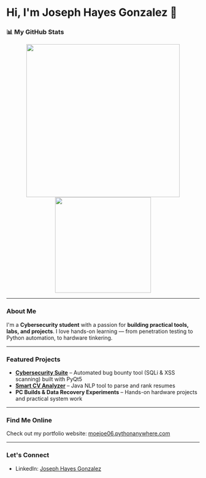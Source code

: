# Hi, I'm Joseph Hayes Gonzalez 👋

### 📊 My GitHub Stats
<div align="center">
  <img src="https://github-readme-stats.vercel.app/api?username=MoejoMan&show_icons=true&theme=merko" width="400" />
  <img src="https://github-readme-stats.vercel.app/api/top-langs/?username=MoejoMan&layout=compact&theme=merko" width="250" />
</div>

---

### About Me
I'm a **Cybersecurity student** with a passion for **building practical tools, labs, and projects**. I love hands-on learning — from penetration testing to Python automation, to hardware tinkering.  

---

### Featured Projects
- **[Cybersecurity Suite](https://github.com/MoejoMan/Cybersecurity-Suite)** – Automated bug bounty tool (SQLi & XSS scanning) built with PyQt5  
- **[Smart CV Analyzer](https://github.com/MoejoMan/Smart-CV-Analyzer)** – Java NLP tool to parse and rank resumes  
- **PC Builds & Data Recovery Experiments** – Hands-on hardware projects and practical system work  

---

### Find Me Online
Check out my portfolio website: [moejoe06.pythonanywhere.com](https://moejoe06.pythonanywhere.com)  

---

### Let's Connect
- LinkedIn: [Joseph Hayes Gonzalez](https://www.linkedin.com/in/joseph-hayes-gonzalez-cybersecurity)  
